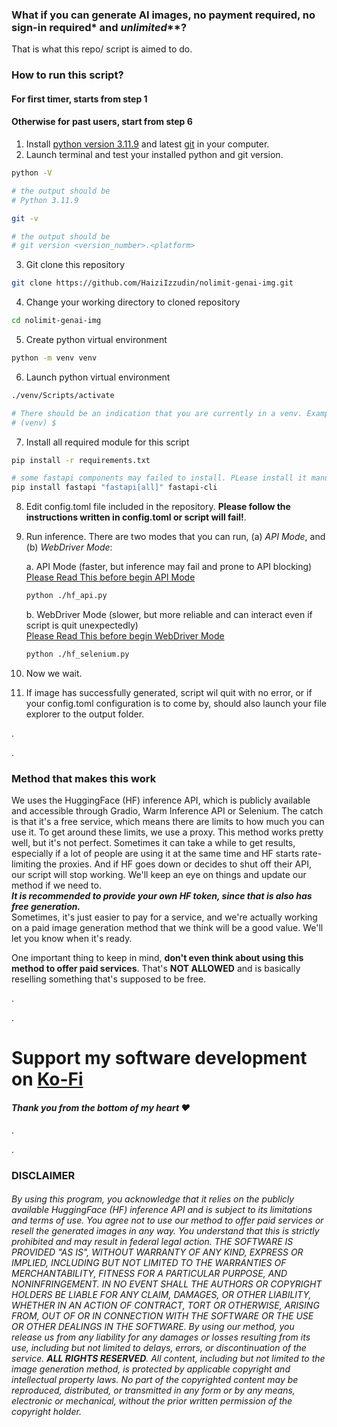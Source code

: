 ### What if you can generate AI images, no payment required, no sign-in required* and _unlimited_**?
That is what this repo/ script is aimed to do.

### How to run this script?
#### For first timer, starts from step 1
#### Otherwise for past users, start from step 6
1. Install [python version 3.11.9](https://www.python.org/downloads/release/python-3119/) and latest [git](https://git-scm.com/downloads) in your computer.
2. Launch terminal and test your installed python and git version.
```bash
python -V
```
```bash
# the output should be
# Python 3.11.9
```
```bash
git -v
```
```bash
# the output should be
# git version <version_number>.<platform>
```
3. Git clone this repository
```bash
git clone https://github.com/HaiziIzzudin/nolimit-genai-img.git
```
4. Change your working directory to cloned repository
```bash
cd nolimit-genai-img
```
5. Create python virtual environment
```bash
python -m venv venv
```
6. Launch python virtual environment
```bash
./venv/Scripts/activate
```
```bash
# There should be an indication that you are currently in a venv. Example:
# (venv) $
```
7. Install all required module for this script
```bash
pip install -r requirements.txt
```
```bash
# some fastapi components may failed to install. PLease install it manually:
pip install fastapi "fastapi[all]" fastapi-cli
```
8. Edit config.toml file included in the repository. **Please follow the instructions written in config.toml or script will fail!**.
9. Run inference. There are two modes that you can run, (a) _API Mode_, and (b) _WebDriver Mode_:

   a. API Mode (faster, but inference may fail and prone to API blocking)<br>
   [Please Read This before begin API Mode](docs/api_setup.md)
   ```bash
   python ./hf_api.py
   ```
      
   b. WebDriver Mode (slower, but more reliable and can interact even if script is quit unexpectedly)<br>
   [Please Read This before begin WebDriver Mode](docs/selenium_setup.md)
    
   ```bash
   python ./hf_selenium.py
   ```

11. Now we wait.
12. If image has successfully generated, script wil quit with no error, or if your config.toml configuration is to come by, should also launch your file explorer to the output folder.

.

.
### Method that makes this work
We uses the HuggingFace (HF) inference API, which is publicly available and accessible through Gradio, Warm Inference API or Selenium. The catch is that it's a free service, which means there are limits to how much you can use it. To get around these limits, we use a proxy. This method works pretty well, but it's not perfect. Sometimes it can take a while to get results, especially if a lot of people are using it at the same time and HF starts rate-limiting the proxies. And if HF goes down or decides to shut off their API, our script will stop working. We'll keep an eye on things and update our method if we need to.<br>
***It is recommended to provide your own HF token, since that is also has free generation.***<br>
Sometimes, it's just easier to pay for a service, and we're actually working on a paid image generation method that we think will be a good value. We'll let you know when it's ready.

One important thing to keep in mind, **don't even think about using this method to offer paid services**. That's **NOT ALLOWED** and is basically reselling something that's supposed to be free.

.

.

# Support my software development on [Ko-Fi](https://ko-fi.com/haiziizzudin)
#### *Thank you from the bottom of my heart ❤️*

.

.

### DISCLAIMER
###### By using this program, you acknowledge that it relies on the publicly available HuggingFace (HF) inference API and is subject to its limitations and terms of use. You agree not to use our method to offer paid services or resell the generated images in any way. You understand that this is strictly prohibited and may result in federal legal action. THE SOFTWARE IS PROVIDED "AS IS", WITHOUT WARRANTY OF ANY KIND, EXPRESS OR IMPLIED, INCLUDING BUT NOT LIMITED TO THE WARRANTIES OF MERCHANTABILITY, FITNESS FOR A PARTICULAR PURPOSE, AND NONINFRINGEMENT. IN NO EVENT SHALL THE AUTHORS OR COPYRIGHT HOLDERS BE LIABLE FOR ANY CLAIM, DAMAGES, OR OTHER LIABILITY, WHETHER IN AN ACTION OF CONTRACT, TORT OR OTHERWISE, ARISING FROM, OUT OF OR IN CONNECTION WITH THE SOFTWARE OR THE USE OR OTHER DEALINGS IN THE SOFTWARE. By using our method, you release us from any liability for any damages or losses resulting from its use, including but not limited to delays, errors, or discontinuation of the service. **ALL RIGHTS RESERVED**. All content, including but not limited to the image generation method, is protected by applicable copyright and intellectual property laws. No part of the copyrighted content may be reproduced, distributed, or transmitted in any form or by any means, electronic or mechanical, without the prior written permission of the copyright holder.
